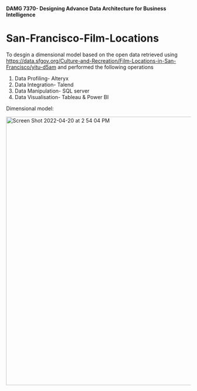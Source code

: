 **DAMG 7370- Designing Advance Data Architecture for Business Intelligence**

# San-Francisco-Film-Locations

To desgin a dimensional model based on the open data retrieved using https://data.sfgov.org/Culture-and-Recreation/Film-Locations-in-San-Francisco/yitu-d5am
and performed the following operations

1) Data Profiling- Alteryx
2) Data Integration- Talend
3) Data Manipulation- SQL server
4) Data Visualisation- Tableau & Power BI

Dimensional model:

<img width="733" alt="Screen Shot 2022-04-20 at 2 54 04 PM" src="https://user-images.githubusercontent.com/96019418/164302494-63576053-ec43-4774-9b3f-df19e3df0005.png">


